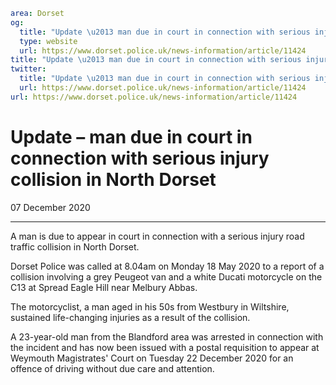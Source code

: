 ```yaml
area: Dorset
og:
  title: "Update \u2013 man due in court in connection with serious injury collision in North Dorset"
  type: website
  url: https://www.dorset.police.uk/news-information/article/11424
title: "Update \u2013 man due in court in connection with serious injury collision in North Dorset |"
twitter:
  title: "Update \u2013 man due in court in connection with serious injury collision in North Dorset"
  url: https://www.dorset.police.uk/news-information/article/11424
url: https://www.dorset.police.uk/news-information/article/11424
```

# Update – man due in court in connection with serious injury collision in North Dorset

07 December 2020

* * *

A man is due to appear in court in connection with a serious injury road traffic collision in North Dorset.

Dorset Police was called at 8.04am on Monday 18 May 2020 to a report of a collision involving a grey Peugeot van and a white Ducati motorcycle on the C13 at Spread Eagle Hill near Melbury Abbas.

The motorcyclist, a man aged in his 50s from Westbury in Wiltshire, sustained life-changing injuries as a result of the collision.

A 23-year-old man from the Blandford area was arrested in connection with the incident and has now been issued with a postal requisition to appear at Weymouth Magistrates' Court on Tuesday 22 December 2020 for an offence of driving without due care and attention.
